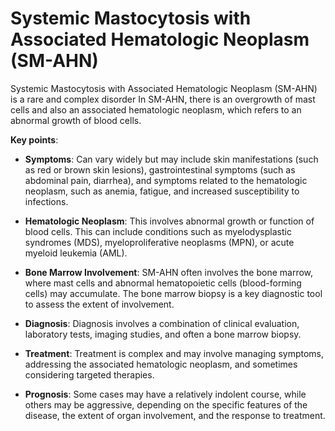 <!--
source: gpt-3 + jph editing
abbr: SM-AHN
tags: diagnosis
-->

# Systemic Mastocytosis with Associated Hematologic Neoplasm (SM-AHN)

Systemic Mastocytosis with Associated Hematologic Neoplasm (SM-AHN) is a rare and complex disorder In SM-AHN, there is an overgrowth of mast cells and also an associated hematologic neoplasm, which refers to an abnormal growth of blood cells.

**Key points**:

* **Symptoms**: Can vary widely but may include skin manifestations (such as red or brown skin lesions), gastrointestinal symptoms (such as abdominal pain, diarrhea), and symptoms related to the hematologic neoplasm, such as anemia, fatigue, and increased susceptibility to infections.

* **Hematologic Neoplasm**: This involves abnormal growth or function of blood cells. This can include conditions such as myelodysplastic syndromes (MDS), myeloproliferative neoplasms (MPN), or acute myeloid leukemia (AML).

* **Bone Marrow Involvement**: SM-AHN often involves the bone marrow, where mast cells and abnormal hematopoietic cells (blood-forming cells) may accumulate. The bone marrow biopsy is a key diagnostic tool to assess the extent of involvement.

* **Diagnosis**: Diagnosis involves a combination of clinical evaluation, laboratory tests, imaging studies, and often a bone marrow biopsy.

* **Treatment**: Treatment is complex and may involve managing symptoms, addressing the associated hematologic neoplasm, and sometimes considering targeted therapies.

* **Prognosis**: Some cases may have a relatively indolent course, while others may be aggressive, depending on the specific features of the disease, the extent of organ involvement, and the response to treatment.
